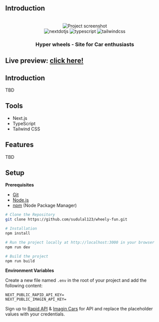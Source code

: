 ## <a>Introduction</a>

<div align="center">
  <br />
    <a>
      <img src="" alt="Project screenshot">
    </a>
  <br />

  <div>
    <img src="https://img.shields.io/badge/-Next_JS-black?style=for-the-badge&logoColor=white&logo=nextdotjs&color=000000" alt="nextdotjs" />
    <img src="https://img.shields.io/badge/-TypeScript-black?style=for-the-badge&logoColor=white&logo=typescript&color=3178C6" alt="typescript" />
    <img src="https://img.shields.io/badge/-Tailwind_CSS-black?style=for-the-badge&logoColor=white&logo=tailwindcss&color=06B6D4" alt="tailwindcss" />
  </div>

  <h3 align="center">Hyper wheels - Site for Car enthusiasts</h3>
</div>

## <a>Live preview:</a> [click here!](https://hyperwheels.netlify.app)

## <a>Introduction</a>
  TBD

## <a>Tools</a>

- Next.js
- TypeScript
- Tailwind CSS

## <a>Features</a>
  TBD

## <a>Setup</a>

**Prerequisites**

- [Git](https://git-scm.com/)
- [Node.js](https://nodejs.org/en)
- [npm](https://www.npmjs.com/) (Node Package Manager)


```bash
# Clone the Repository
git clone https://github.com/sudulal123/wheely-fun.git 

# Installation
npm install

# Run the project locally at http://localhost:3000 in your browser
npm run dev

# Build the project
npm run build
```

**Environment Variables**

Create a new file named `.env` in the root of your project and add the following content:

```env
NEXT_PUBLIC_RAPID_API_KEY=
NEXT_PUBLIC_IMAGIN_API_KEY=
```

Sign up to [Rapid API](https://rapidapi.com/hub) & [Imagin Cars](https://www.imagin.studio/solutions/api) for API and replace the placeholder values with your credentials.
